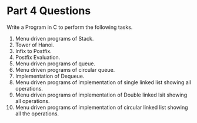 # Part 4 Questions

Write a Program in C to perform the following tasks.
1. Menu driven programs of Stack.
2. Tower of Hanoi.
3. Infix to Postfix.
4. Postfix Evaluation.
5. Menu driven programs of queue.
6. Menu driven programs of circular queue.
7. Implementation of Dequeue.
8. Menu driven programs of implementation of single linked list showing all operations.
9. Menu driven programs of implementation of Double linked lsit showing all operations.
10. Menu driven programs of implementation of circular linked list showing all the operations.